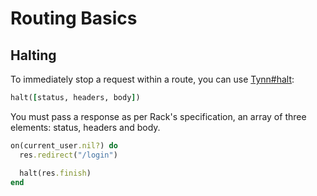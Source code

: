 # Routing Basics

## Halting

To immediately stop a request within a route, you
can use [Tynn#halt][halt]:

```ruby
halt([status, headers, body])
```

You must pass a response as per Rack's specification,
an array of three elements: status, headers and body.

```ruby
on(current_user.nil?) do
  res.redirect("/login")

  halt(res.finish)
end
```

[halt]: /api/Tynn.html#method-i-halt
